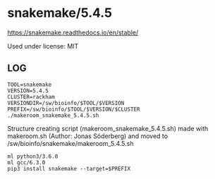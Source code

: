 snakemake/5.4.5
========================

<https://snakemake.readthedocs.io/en/stable/>

Used under license:
MIT

LOG
---

    TOOL=snakemake
    VERSION=5.4.5
    CLUSTER=rackham
    VERSIONDIR=/sw/bioinfo/$TOOL/$VERSION
    PREFIX=/sw/bioinfo/$TOOL/$VERSION/$CLUSTER
    ./makeroom_snakemake_5.4.5.sh

Structure creating script (makeroom_snakemake_5.4.5.sh) made with makeroom.sh (Author: Jonas Söderberg) and moved to /sw/bioinfo/snakemake/makeroom_5.4.5.sh

    ml python3/3.6.0
    ml gcc/6.3.0
    pip3 install snakemake --target=$PREFIX
